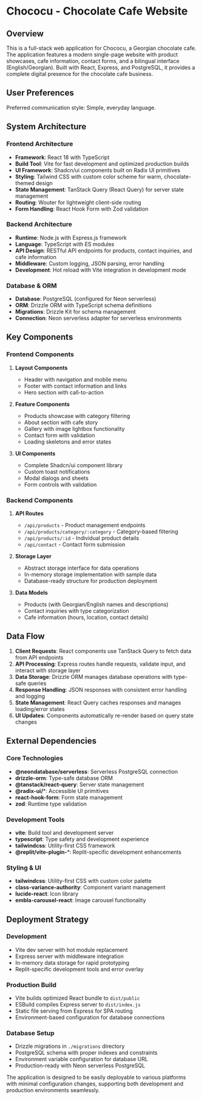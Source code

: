 # Chococu - Chocolate Cafe Website

## Overview

This is a full-stack web application for Chococu, a Georgian chocolate cafe. The application features a modern single-page website with product showcases, cafe information, contact forms, and a bilingual interface (English/Georgian). Built with React, Express, and PostgreSQL, it provides a complete digital presence for the chocolate cafe business.

## User Preferences

Preferred communication style: Simple, everyday language.

## System Architecture

### Frontend Architecture
- **Framework**: React 18 with TypeScript
- **Build Tool**: Vite for fast development and optimized production builds
- **UI Framework**: Shadcn/ui components built on Radix UI primitives
- **Styling**: Tailwind CSS with custom color scheme for warm, chocolate-themed design
- **State Management**: TanStack Query (React Query) for server state management
- **Routing**: Wouter for lightweight client-side routing
- **Form Handling**: React Hook Form with Zod validation

### Backend Architecture
- **Runtime**: Node.js with Express.js framework
- **Language**: TypeScript with ES modules
- **API Design**: RESTful API endpoints for products, contact inquiries, and cafe information
- **Middleware**: Custom logging, JSON parsing, error handling
- **Development**: Hot reload with Vite integration in development mode

### Database & ORM
- **Database**: PostgreSQL (configured for Neon serverless)
- **ORM**: Drizzle ORM with TypeScript schema definitions
- **Migrations**: Drizzle Kit for schema management
- **Connection**: Neon serverless adapter for serverless environments

## Key Components

### Frontend Components
1. **Layout Components**
   - Header with navigation and mobile menu
   - Footer with contact information and links
   - Hero section with call-to-action

2. **Feature Components**
   - Products showcase with category filtering
   - About section with cafe story
   - Gallery with image lightbox functionality
   - Contact form with validation
   - Loading skeletons and error states

3. **UI Components**
   - Complete Shadcn/ui component library
   - Custom toast notifications
   - Modal dialogs and sheets
   - Form controls with validation

### Backend Components
1. **API Routes**
   - `/api/products` - Product management endpoints
   - `/api/products/category/:category` - Category-based filtering
   - `/api/products/:id` - Individual product details
   - `/api/contact` - Contact form submission

2. **Storage Layer**
   - Abstract storage interface for data operations
   - In-memory storage implementation with sample data
   - Database-ready structure for production deployment

3. **Data Models**
   - Products (with Georgian/English names and descriptions)
   - Contact inquiries with type categorization
   - Cafe information (hours, location, contact details)

## Data Flow

1. **Client Requests**: React components use TanStack Query to fetch data from API endpoints
2. **API Processing**: Express routes handle requests, validate input, and interact with storage layer
3. **Data Storage**: Drizzle ORM manages database operations with type-safe queries
4. **Response Handling**: JSON responses with consistent error handling and logging
5. **State Management**: React Query caches responses and manages loading/error states
6. **UI Updates**: Components automatically re-render based on query state changes

## External Dependencies

### Core Technologies
- **@neondatabase/serverless**: Serverless PostgreSQL connection
- **drizzle-orm**: Type-safe database ORM
- **@tanstack/react-query**: Server state management
- **@radix-ui/***: Accessible UI primitives
- **react-hook-form**: Form state management
- **zod**: Runtime type validation

### Development Tools
- **vite**: Build tool and development server
- **typescript**: Type safety and development experience
- **tailwindcss**: Utility-first CSS framework
- **@replit/vite-plugin-***: Replit-specific development enhancements

### Styling & UI
- **tailwindcss**: Utility-first CSS with custom color palette
- **class-variance-authority**: Component variant management
- **lucide-react**: Icon library
- **embla-carousel-react**: Image carousel functionality

## Deployment Strategy

### Development
- Vite dev server with hot module replacement
- Express server with middleware integration
- In-memory data storage for rapid prototyping
- Replit-specific development tools and error overlay

### Production Build
- Vite builds optimized React bundle to `dist/public`
- ESBuild compiles Express server to `dist/index.js`
- Static file serving from Express for SPA routing
- Environment-based configuration for database connections

### Database Setup
- Drizzle migrations in `./migrations` directory
- PostgreSQL schema with proper indexes and constraints
- Environment variable configuration for database URL
- Production-ready with Neon serverless PostgreSQL

The application is designed to be easily deployable to various platforms with minimal configuration changes, supporting both development and production environments seamlessly.